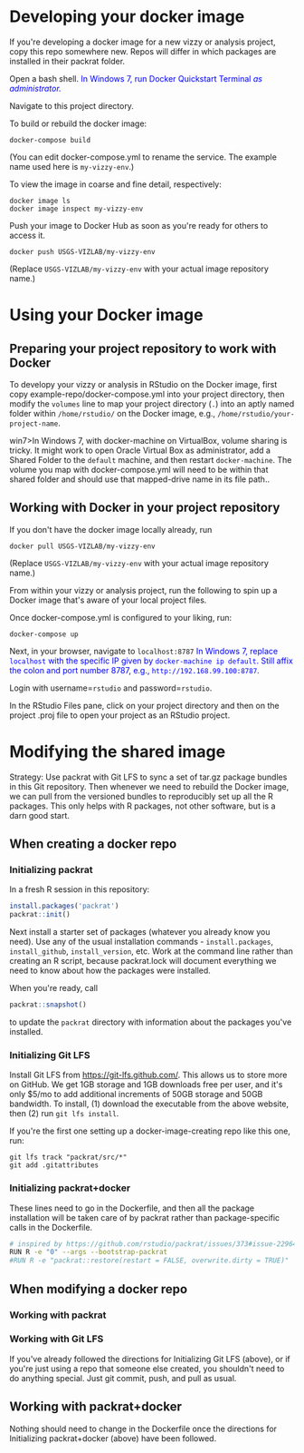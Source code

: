 <style>
win7 {
    color: blue;
} 
</style>

# Developing your docker image

If you're developing a docker image for a new vizzy or analysis project, copy this repo somewhere new. Repos will differ in which packages are installed in their packrat folder.

Open a bash shell. <win7>In Windows 7, run Docker Quickstart Terminal <em>as administrator.</em></win7>

Navigate to this project directory.

To build or rebuild the docker image:
```
docker-compose build
```
(You can edit docker-compose.yml to rename the service. The example name used here is `my-vizzy-env`.)

To view the image in coarse and fine detail, respectively:
```
docker image ls
docker image inspect my-vizzy-env
```

Push your image to Docker Hub as soon as you're ready for others to access it.
```
docker push USGS-VIZLAB/my-vizzy-env
```
(Replace `USGS-VIZLAB/my-vizzy-env` with your actual image repository name.)


# Using your Docker image

## Preparing your project repository to work with Docker

To developy your vizzy or analysis in RStudio on the Docker image, first copy example-repo/docker-compose.yml into your project directory, then modify the `volumes` line to map your project directory (`.`) into an aptly named folder within `/home/rstudio/` on the Docker image, e.g., `/home/rstudio/your-project-name`.

win7>In Windows 7, with docker-machine on VirtualBox, volume sharing is tricky. It might work to open Oracle Virtual Box as administrator, add a Shared Folder to the `default` machine, and then restart `docker-machine`. The volume you map with docker-compose.yml will need to be within that shared folder and should use that mapped-drive name in its file path.</win7>.

## Working with Docker in your project repository

If you don't have the docker image locally already, run
```
docker pull USGS-VIZLAB/my-vizzy-env
```
(Replace `USGS-VIZLAB/my-vizzy-env` with your actual image repository name.)

From within your vizzy or analysis project, run the following to spin up a Docker image that's aware of your local project files.

Once docker-compose.yml is configured to your liking, run:
```
docker-compose up
```

Next, in your browser, navigate to `localhost:8787` <win7>In Windows 7, replace `localhost` with the specific IP given by `docker-machine ip default`. Still affix the colon and port number 8787, e.g., `http://192.168.99.100:8787`.</win7>

Login with username=`rstudio` and password=`rstudio`.

In the RStudio Files pane, click on your project directory and then on the project .proj file to open your project as an RStudio project.


# Modifying the shared image

Strategy: Use packrat with Git LFS to sync a set of tar.gz package bundles in this Git repository. Then whenever we need to rebuild the Docker image, we can pull from the versioned bundles to reproducibly set up all the R packages. This only helps with R packages, not other software, but is a darn good start.


## When creating a docker repo

### Initializing packrat

In a fresh R session in this repository:
```r
install.packages('packrat')
packrat::init()
```

Next install a starter set of packages (whatever you already know you need). Use any of the usual installation commands - `install.packages`, `install_github`, `install_version`, etc. Work at the command line rather than creating an R script, because packrat.lock will document everything we need to know about how the packages were installed.

When you're ready, call
```r
packrat::snapshot()
```
to update the `packrat` directory with information about the packages you've installed.

### Initializing Git LFS

Install Git LFS from https://git-lfs.github.com/. This allows us to store more on GitHub. We get 1GB storage and 1GB downloads free per user, and it's only $5/mo to add additional increments of 50GB storage and 50GB bandwidth. To install, (1) download the executable from the above website, then (2) run `git lfs install`.

If you're the first one setting up a docker-image-creating repo like this one, run:
```
git lfs track "packrat/src/*"
git add .gitattributes
```

### Initializing packrat+docker

These lines need to go in the Dockerfile, and then all the package installation will be taken care of by packrat rather than package-specific calls in the Dockerfile.
```bash
# inspired by https://github.com/rstudio/packrat/issues/373#issue-229641017 and https://stackoverflow.com/questions/39009579/using-r-package-source-files-in-packrat-rather-than-cran-with-travis-ci:
RUN R -e "0" --args --bootstrap-packrat
#RUN R -e "packrat::restore(restart = FALSE, overwrite.dirty = TRUE)"
```

## When modifying a docker repo

### Working with packrat

### Working with Git LFS

If you've already followed the directions for Initializing Git LFS (above), or if you're just using a repo that someone else created, you shouldn't need to do anything special. Just git commit, push, and pull as usual.

## Working with packrat+docker

Nothing should need to change in the Dockerfile once the directions for Initializing packrat+docker (above) have been followed.
